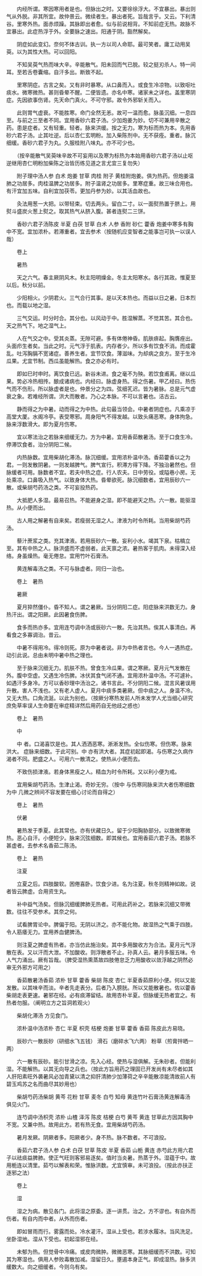 <!-- { "loadSidebar": true } -->
　　内经所谓。寒因寒用者是也。但脉出之时。又要徐徐浮大。不宜暴出。暴出则气从外脱。非其所宜。故仲景云。微续者生。暴出者死。旨哉言乎。又云。下利清谷。里寒外热。面赤烦躁。其脉即出者愈。似与前说相背。不知前症无热。故脉不宜暴出。此症热浮于外。全要脉之速出。阳通于阴。豁然解矣。

　　阴症如此变幻。奈何不体古训。执一方以司人命耶。最可笑者。庸工动用吴萸。以为其性大热。可以回阳。

　　不知吴萸气热而味大辛。辛能散气。阳未回而气已脱。较之挺刃杀人。特一间耳。至若舌卷囊缩。自汗多出。断致不起。

　　里寒阴症。古言之矣。又有非时暴寒。从口鼻而入。或食生冷凉物。以致呕吐痰水。微寒微热。甚则昏晕不醒。二便皆遗。亦名中寒。诸家未之详也。盖里寒阴症。先因欲事伤肾。先天命门真火。不可守邪。故令外邪斩关而入。

　　此则胃气虚衰。不能胜寒。命门全然无恙。故可一温而愈。脉虽沉细。一息四至。与前之三至者不同。宜用香砂六君子汤。少加炮姜为妙。切不可兼用辛散之药。患是症者。又有轻重。轻者。脉来洪缓。按之无力。寒为标而热为本。先用香砂六君子汤。止其吐逆。后以杏仁玄明粉。加入柴陈剂中。无不获痊。重者。脉沉细缓。香砂六君子为丸。久服桂附八味丸。亦不可少也。

　　（按辛能散气吴萸味辛故不可妄用以及寒为标热为本始用香砂六君子汤以止呕逆继用杏仁明粉加柴陈之治皆历练见道之言尤宜三复勿失）

　　附子理中汤人参 白术 炮姜 甘草 肉桂 附子 黄桂附炮姜。俱为热药。但炮姜温肺之功居多。肉桂温脾之功居多。附子温肾之功居多。里寒症重。故三味合用也。有汗宜加五味。自利宜加茯苓。更加丹参为妙。以其活血故也。

　　灸法用葱一大把。以带轻束。切去两头。留白二寸。以一面熨热置于脐上。用熨斗盛炭火葱上熨之。取其热气从脐入腹。甚者连熨二三饼。

　　香砂六君子汤陈皮 半夏 白茯 甘草 白术 人参 香附 砂仁 藿香 炮姜中寒多有胸中不宽。宜加浓朴。若滞重者。宜去参术（按随机应变智者之能事岂可执一以误人哉）

　　卷上

　　暑热

　　天之六气。春主厥阴风木。秋主阳明燥金。冬主太阳寒水。各行其政。惟夏至以后。秋分以前。

　　少阳相火。少阴君火。三气合行其事。是以天本热也。而益以日之暑。日本烈也。而载以地之湿。

　　三气交运。时分时合。其分也。以风动于中。胜湿解蒸。不觉其苦。其合也。天之热气下。地之湿气上。

　　人在气交之中。受其炎蒸。无隙可避。多有体倦神昏。肌肤痱起。胸膺痤出。头面疖生者矣。当此之时。元气浮于肌表。内存者少。所以多有饮食不消。而成霍乱。吐泻胸膈不宽诸症。善养生者。宜节饮食。薄滋味。为却病之良方。至于生冷瓜果。尤宜节制。西瓜虽能解热。食之亦必有时。

　　即如巳时申时。离饮食已远。新谷未进。食之毫不为殃。若饮食甫离。继以瓜果。势必冷热相抟。酿成诸病也。内经曰。脉虚身热。得之伤暑。甲乙经曰。热伤气而不伤形。所以脉虚者是也。仲景分之为四。弦细芤迟。皆为暑脉。总是元气虚衰之象。若难经所谓。洪大而散者。乃心之本脉。不可以言暑也。洁古云。

　　静而得之为中暑。动而得之为中热。此句最当领会。中暑者阴症也。凡乘凉于高堂大厦。水阁冷亭。表受寒邪。周身阳气不得发越。以致头痛恶寒。身体拘急。脉来浮数滑大。即为夏月伤寒。

　　宜以寒法治之若脉来细缓无力。方为中暑。宜用香茹散暑汤。至于口食生冷。停滞饮食者。治分阴阳二候。

　　内热脉数。宜用柴胡化滞汤。脉沉细缓。宜用浓朴温中汤。香茹藿香以之为君。一则发散阴暑。一则发越脾气。脾气宣行。积滞方得下降。不独治暑然也。但脉缓者可用。脉数者不宜。若夫中热之症。行人农夫。日中劳役。或隘巷小房。无处乘凉。口鼻吸入热气。以致身体大热。昏晕欲死。脉沉细数者。宜用辰砂六一散。或柴胡芍药汤之类。不可妄投热药。

　　大抵肥人多湿。最易召热。不能避身之湿。即不能避天之热。六一散。能驱湿热。从小便而出。

　　古人用之解暑有自来矣。若瘦弱无湿之人。津液为时令所耗。当用柴胡芍药汤。

　　藜汁蔗浆之类。充其津液。若用辰砂六一散。妄利小水。竭其下泉。枯槁立至。其有中热之人。脉洪盛而不虚弱者。此天禀之浓。暑热客于肌肉。未得深入经络。身虽燥热。毫无倦怠。宜用竹叶石膏汤。

　　黄连解毒汤之类。不可与脉虚者。同归一治也。

　　卷上　暑热

　　暑厥

　　夏月猝然僵仆。昏不知人。谓之暑厥。当分阴阳二症。阳症脉来洪数无力。身热汗出。谓之阳厥。此因暑食伤脾。

　　食多而热亦多。宜用连芍调中汤或辰砂六一散。先治其热。俟其人事清白。再看食之多寡调治。昔云。

　　中暑不得用冷。得冷则死。原为中暑者说。非为中热者言也。今人一遇热症。动引此说。总由未明中暑中热之理也。

　　至于脉来沉细无力。肌肤不热。曾食生冷瓜果。谓之寒厥。夏月元气发散在外。腹中空虚。又遇生冷伤脾。冰伏其食气闭不通。宜用浓朴温中汤。不可遽补。如遇汗多身冷。方可以香砂理中汤治之。诸书言此。不分阴阳二候。混言风暑误用升散。害人不浅也。又有老人虚人。夏月中痰多类暑厥。但中痰之人。身温不冷。又无大热。口角流涎。以此为别也。（按厥分寒热发前人所未发学人尤当细心研究庶免草率误人生命要在审症精详然后用药自无他歧之惑也）

　　卷上　暑热

　　中

　　中 者。口渴喜饮是也。其人洒洒恶寒。淅淅发热。全似伤寒。但伤寒。脉来洪大。 症脉来细数。于此可别。中 亦有洪大者。其症初起即渴。与伤寒之久病作渴者不同。肥盛之人。可用六一散清之。使热从小便而去。

　　不致伤损津液。若身体黑瘦之人。精血为时令所耗。又以利小便为戒。

　　宜用柴胡芍药汤。生津止渴。奇妙无穷。（按中 与伤寒同脉来洪大者伤寒细数为中 几微之辨间不容发要在细心讨论而自得之）

　　卷上　暑热

　　伏暑

　　暑热发于季夏。此其常也。亦有伏藏日久。留于少阳胸胁部分。以致微寒微热。恶心自汗。小便短少。脉来沉弦细数。即其候也。宜用香茹六君子汤。若脉不甚虚者。去参术名香茹二陈汤。

　　卷上　暑热

　　注夏

　　立夏之后。四肢酸软。困倦喜卧。饮食少进。名为注夏。秋冬则精神如故。说者皆云脾虚。合用资生丸。

　　补中益气汤矣。但脉沉细缓脾肺无热者。可用此药补之。若脉来沉细又带微数。往往不受参术。其奈之何。

　　试看脾胃论中。脾偏于阳。无阴以济之。亦不能化物。故湿热之气乘于四肢。令人筋痿无力。宜用养血健脾汤。

　　则注夏之脾虚有热者。亦当仿此施治矣。其中多用酸收方为合法。夏月元气浮散在表。又以汗而大泄。不加酸收。则浮散者不止。孙真人云。暑月多服五味。令人气力涌出。厥有旨哉。（脾受湿热熏蒸故四肢倦怠乏力用酸收以敛浮越之阴然必审无外邪方可用之）

　　香茹散暑汤香茹 浓朴 甘草 藿香 柴胡 陈皮 杏仁 半夏香茹原利小便。何以又能发散。以其味辛而淡。辛者先走表分。后者乃入膀胱。所以又能散暑也。佐以藿香柴胡走表更速。暑邪在经。必有痰滞留结。故用杏朴半夏。但脉缓无热者宜之。有热者勿服。（阐明立方之旨洞若观火）

　　柴胡化滞汤 方见食门。

　　浓朴温中汤浓朴 杏仁 半夏 枳壳 桔梗 炮姜 甘草 藿香 香茹 陈皮此方易晓。

　　辰砂六一散辰砂（研细水飞五钱） 滑石（磨碎水飞六两） 粉草（煎膏拌晒一两）

　　六一散有辰砂。能引甘滑之凉。先入心经。使热与湿俱解。无朱砂者。但能利湿。不能解热。以其无向导之兵也。（按此方旨用药之理固已开发尚有未尽者如其人肝阳素旺外袭暑风必加青黛以清之抑肝清肺少加薄荷之辛辛能散凉能清故前人有碧玉鸡苏之名而曲尽其妙用也）

　　柴胡芍药汤柴胡 黄芩 花粉 甘草 麦冬 白芍 知母 黄连竹叶石膏汤黄连解毒汤 俱见火门。

　　连芍调中汤枳壳 浓朴 山楂 泽泻 陈皮 桔梗 白芍 黄芩 黄连 甘草此方因其胸中不宽。又兼中热。故用此方。若有热无食。宜用柴胡芍药汤。

　　暑月发厥。阴厥者多。阳厥者少。身不热。脉不数者。不可浪投。

　　香茹六君子汤人参 白术 白茯 甘草 陈皮 半夏 香茹 山栀 黄连 赤芍此方用六君子以祛痰益脾肺。使正气旺则客邪易逐矣。值时当炎暑。热蒸于外。湿蕴于中。故用栀连以清里。茹芍以解表和荣。惟脉洪数。尤宜慎审。未可浪投。（按此亦扶正逐邪之法）

　　卷上

　　湿

　　湿之为病。散见各门。此将湿之原委。逐一讲贯。治之。方不谬也。有自外而伤者。有自内而中者。从外而伤者。

　　即如冒雨而行。雾露而处。冷水灌汗。湿从上受也。若涉水履冰。当风洗足。坐卧湿地。湿从下受也。初起湿邪在经。

　　未郁为热。但觉骨中冷痛。或皮肉微肿。微微恶寒。其脉细缓而不洪数。可知其为寒湿也。俱用人参败毒散加减。湿留日久。壅遏本身正气。即成湿热。脉多洪缓数大。向之细缓者。今则乌有矣。

